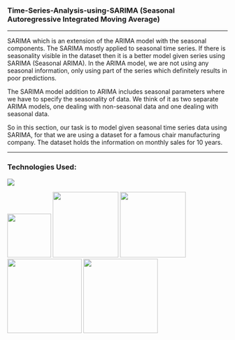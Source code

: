### Time-Series-Analysis-using-SARIMA (Seasonal Autoregressive Integrated Moving Average)
----
SARIMA which is an extension of the ARIMA model with the seasonal components. The SARIMA mostly applied to seasonal time series. If there is seasonality visible in the dataset then it is a better model given series using SARIMA (Seasonal ARIMA). In the ARIMA model, we are not using any seasonal information, only using part of the series which definitely results in poor predictions.

The SARIMA model addition to ARIMA includes seasonal parameters where we have to specify the seasonality of data. We think of it as two separate ARIMA models, one dealing with non-seasonal data and one dealing with seasonal data.

So in this section, our task is to model given seasonal time series data using SARIMA, for that we are using a dataset for a famous chair manufacturing company. The dataset holds the information on monthly sales for 10 years.

--------------------------------

### Technologies Used:

![](https://forthebadge.com/images/badges/made-with-python.svg)

[<img target="_blank" src="https://user-images.githubusercontent.com/32620288/139657460-40ef4562-76bd-43f5-bbca-47b6bd29863e.png" width=100>](https://numpy.org)    [<img target="_blank" src="https://upload.wikimedia.org/wikipedia/commons/thumb/e/ed/Pandas_logo.svg/450px-Pandas_logo.svg.png" width=150>](https://pandas.pydata.org)  [<img target="_blank" src="https://seaborn.pydata.org/_static/logo-wide-lightbg.svg" width=150>](https://seaborn.pydata.org) [<img target="_blank" src="https://matplotlib.org/_static/logo2_compressed.svg" width=170>](https://matplotlib.org)   [<img target="_blank" src="https://user-images.githubusercontent.com/32620288/197763378-f4a5aa28-6993-4c7f-ac61-23410d53c105.png" width=170>](https://jupyter.org/)
